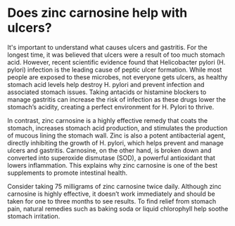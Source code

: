 # Does zinc carnosine help with ulcers?

It's important to understand what causes ulcers and gastritis. For the longest time, it was believed that ulcers were a result of too much stomach acid. However, recent scientific evidence found that Helicobacter pylori (H. pylori) infection is the leading cause of peptic ulcer formation. While most people are exposed to these microbes, not everyone gets ulcers, as healthy stomach acid levels help destroy H. pylori and prevent infection and associated stomach issues. Taking antacids or histamine blockers to manage gastritis can increase the risk of infection as these drugs lower the stomach’s acidity, creating a perfect environment for H. Pylori to thrive.

In contrast, zinc carnosine is a highly effective remedy that coats the stomach, increases stomach acid production, and stimulates the production of mucous lining the stomach wall. Zinc is also a potent antibacterial agent, directly inhibiting the growth of H. pylori, which helps prevent and manage ulcers and gastritis. Carnosine, on the other hand, is broken down and converted into superoxide dismutase (SOD), a powerful antioxidant that lowers inflammation. This explains why zinc carnosine is one of the best supplements to promote intestinal health.

Consider taking 75 milligrams of zinc carnosine twice daily. Although zinc carnosine is highly effective, it doesn’t work immediately and should be taken for one to three months to see results. To find relief from stomach pain, natural remedies such as baking soda or liquid chlorophyll help soothe stomach irritation.